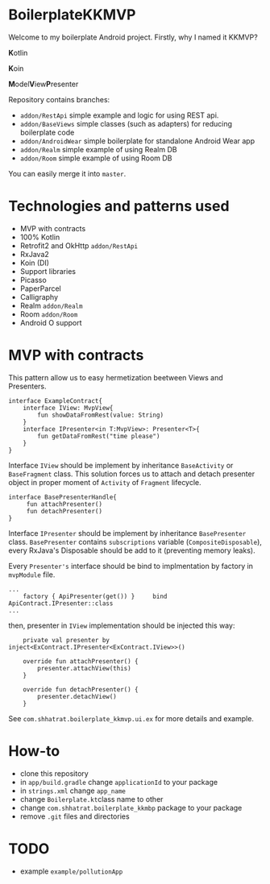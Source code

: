 # BoilerplateKKMVP

Welcome to my boilerplate Android project. Firstly, why I named it KKMVP?

<b>K</b>otlin

<b>K</b>oin

<b>M</b>odel<b>V</b>iew<b>P</b>resenter

Repository contains branches:
- `addon/RestApi` simple example and logic for using REST api.
- `addon/BaseViews` simple classes (such as adapters) for reducing boilerplate code
- `addon/AndroidWear` simple boilerplate for standalone Android Wear app
- `addon/Realm` simple example of using Realm DB
- `addon/Room` simple example of using Room DB

You can easily merge it into `master`.

# Technologies and patterns used
- MVP with contracts
- 100% Kotlin
- Retrofit2 and OkHttp `addon/RestApi`
- RxJava2
- Koin (DI)
- Support libraries
- Picasso
- PaperParcel
- Calligraphy
- Realm `addon/Realm`
- Room `addon/Room`
- Android O support

# MVP with contracts
This pattern allow us to easy hermetization beetween Views and Presenters.
```
interface ExampleContract{
    interface IView: MvpView{
        fun showDataFromRest(value: String)
    }
    interface IPresenter<in T:MvpView>: Presenter<T>{
        fun getDataFromRest("time please")
    }
}
```
Interface `IView` should be implement by inheritance `BaseActivity` or `BaseFragment` class. This solution forces us to attach and detach presenter object in proper moment of `Activity` of `Fragment` lifecycle.
```
interface BasePresenterHandle{
     fun attachPresenter()
     fun detachPresenter()
}
```

Interface `IPresenter` should be implement by inheritance `BasePresenter` class. `BasePresenter` contains `subscriptions` variable (`CompositeDisposable`), every RxJava's Disposable should be add to it (preventing memory leaks).

Every `Presenter's` interface should be bind to implmentation by factory in `mvpModule` file.
```
...
    factory { ApiPresenter(get()) }     bind ApiContract.IPresenter::class
...
```
then, presenter in `IView` implementation should be injected this way:
```
    private val presenter by inject<ExContract.IPresenter<ExContract.IView>>()
    
    override fun attachPresenter() {
        presenter.attachView(this)
    }

    override fun detachPresenter() {
        presenter.detachView()
    }
```

See `com.shhatrat.boilerplate_kkmvp.ui.ex` for more details and example.

# How-to
- clone this repository
- in `app/build.gradle` change `applicationId` to your package
- in `strings.xml` change `app_name`
- change `Boilerplate.kt`class name to other
- change `com.shhatrat.boilerplate_kkmbp` package to your package
- remove `.git` files and directories

# TODO
- example `example/pollutionApp`
